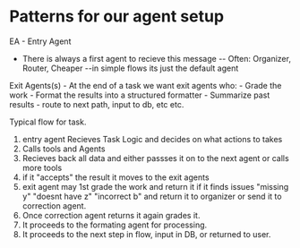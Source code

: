 # Patterns for our agent setup

EA - Entry Agent
- There is always a first agent to recieve this message
 -- Often: Organizer, Router, Cheaper
 --in simple flows its just the default agent

Exit Agents(s)
    - At the end of a task we want exit agents who:
        - Grade the work
        - Format the results into a structured formatter
        - Summarize past results
        - route to next path, input to db, etc etc. 

Typical flow for task. 
1. entry agent Recieves Task Logic and decides on what actions to takes
2. Calls tools and Agents 
3. Recieves back all data and either passses it on to the next agent or calls more tools
4. if it "accepts" the result it moves to the exit agents
5. exit agent may 1st grade the work and return it if it finds issues "missing y" "doesnt have z" "incorrect b" and return it to organizer or send it to correction agent. 
6. Once correction agent returns it again grades it.
7. It proceeds to the formating agent for processing. 
8. It proceeds to the next step in flow, input in DB, or returned to user. 


